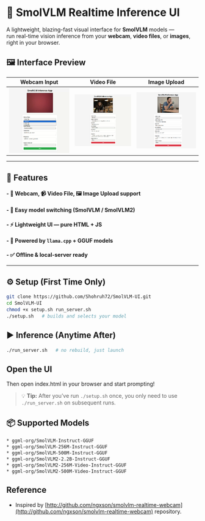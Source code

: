 # 🦙 SmolVLM Realtime Inference UI

A lightweight, blazing-fast visual interface for **SmolVLM** models —  
run real-time vision inference from your **webcam**, **video files**, or **images**, right in your browser.


## 🖼️ Interface Preview

| Webcam Input        | Video File         | Image Upload        |
| ------------------- | ------------------ | ------------------- |
| ![](demo/webcam.png) | ![](demo/video.png) | ![](demo/image.png) |


---

## 🚀 Features

#### - 📸 Webcam, 📹 Video File, 🖼️ Image Upload support
#### - 🔄 Easy model switching (SmolVLM / SmolVLM2)
#### - ⚡ Lightweight UI — pure HTML + JS
#### - 🧠 Powered by `llama.cpp` + GGUF models
#### - ✅ Offline & local-server ready

---

## ⚙️ Setup (First Time Only)

```bash
git clone https://github.com/Shohruh72/SmolVLM-UI.git
cd SmolVLM-UI
chmod +x setup.sh run_server.sh
./setup.sh   # builds and selects your model
```
## ▶️ Inference (Anytime After)
```bash
./run_server.sh   # no rebuild, just launch
```
## Open the UI
Then open index.html in your browser and start prompting!

> 💡 **Tip:** After you’ve run `./setup.sh` once, you only need to use `./run_server.sh` on subsequent runs.

## 📦 Supported Models
```
* ggml-org/SmolVLM-Instruct-GGUF
* ggml-org/SmolVLM-256M-Instruct-GGUF
* ggml-org/SmolVLM-500M-Instruct-GGUF
* ggml-org/SmolVLM2-2.2B-Instruct-GGUF
* ggml-org/SmolVLM2-256M-Video-Instruct-GGUF
* ggml-org/SmolVLM2-500M-Video-Instruct-GGUF
```

## Reference

- Inspired by [http://github.com/ngxson/smolvlm-realtime-webcam](http://github.com/ngxson/smolvlm-realtime-webcam) repository.


